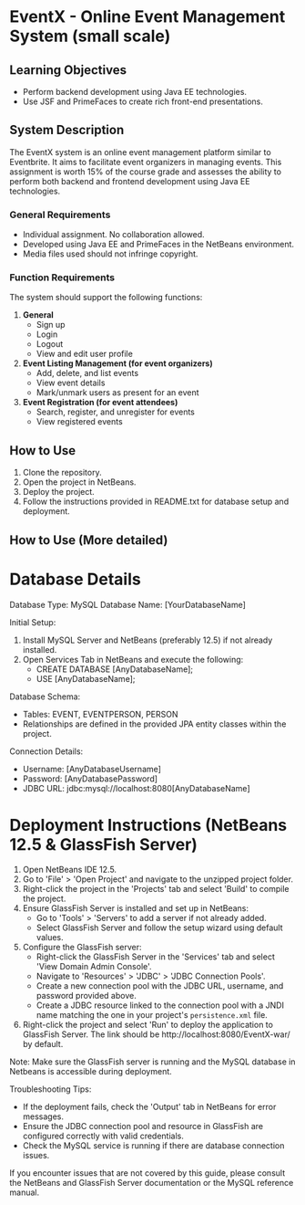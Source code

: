 
# EventX - Online Event Management System (small scale)

## Learning Objectives
- Perform backend development using Java EE technologies.
- Use JSF and PrimeFaces to create rich front-end presentations.

## System Description
The EventX system is an online event management platform similar to Eventbrite. It aims to facilitate event organizers in managing events. This assignment is worth 15% of the course grade and assesses the ability to perform both backend and frontend development using Java EE technologies.

### General Requirements
- Individual assignment. No collaboration allowed.
- Developed using Java EE and PrimeFaces in the NetBeans environment.
- Media files used should not infringe copyright.

### Function Requirements
The system should support the following functions:

1. **General**
   - Sign up
   - Login
   - Logout
   - View and edit user profile
2. **Event Listing Management (for event organizers)**
   - Add, delete, and list events
   - View event details
   - Mark/unmark users as present for an event
3. **Event Registration (for event attendees)**
   - Search, register, and unregister for events
   - View registered events

## How to Use
1. Clone the repository.
2. Open the project in NetBeans.
3. Deploy the project.
4. Follow the instructions provided in README.txt for database setup and deployment.

## How to Use (More detailed)
Database Details
=======================================
Database Type: MySQL
Database Name: [YourDatabaseName]

Initial Setup:
1. Install MySQL Server and NetBeans (preferably 12.5) if not already installed.
2. Open Services Tab in NetBeans and execute the following:
   - CREATE DATABASE [AnyDatabaseName];
   - USE [AnyDatabaseName];

Database Schema:
- Tables: EVENT, EVENTPERSON, PERSON
- Relationships are defined in the provided JPA entity classes within the project.

Connection Details:
- Username: [AnyDatabaseUsername]
- Password: [AnyDatabasePassword]
- JDBC URL: jdbc:mysql://localhost:8080[AnyDatabaseName]

Deployment Instructions (NetBeans 12.5 & GlassFish Server)
=======================================
1. Open NetBeans IDE 12.5.
2. Go to 'File' > 'Open Project' and navigate to the unzipped project folder.
3. Right-click the project in the 'Projects' tab and select 'Build' to compile the project.
4. Ensure GlassFish Server is installed and set up in NetBeans:
   - Go to 'Tools' > 'Servers' to add a server if not already added.
   - Select GlassFish Server and follow the setup wizard using default values.
5. Configure the GlassFish server:
   - Right-click the GlassFish Server in the 'Services' tab and select 'View Domain Admin Console'.
   - Navigate to 'Resources' > 'JDBC' > 'JDBC Connection Pools'.
   - Create a new connection pool with the JDBC URL, username, and password provided above.
   - Create a JDBC resource linked to the connection pool with a JNDI name matching the one in your project's `persistence.xml` file.
6. Right-click the project and select 'Run' to deploy the application to GlassFish Server. The link should be http://localhost:8080/EventX-war/ by default.

Note: Make sure the GlassFish server is running and the MySQL database in Netbeans is accessible during deployment.

Troubleshooting Tips:
- If the deployment fails, check the 'Output' tab in NetBeans for error messages.
- Ensure the JDBC connection pool and resource in GlassFish are configured correctly with valid credentials.
- Check the MySQL service is running if there are database connection issues.

If you encounter issues that are not covered by this guide, please consult the NetBeans and GlassFish Server documentation or the MySQL reference manual.

